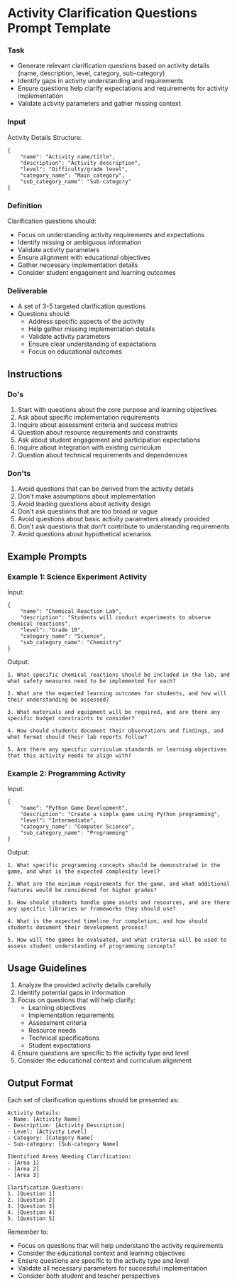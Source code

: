 # Activity Clarification Questions Prompt Template

### Task
- Generate relevant clarification questions based on activity details (name, description, level, category, sub-category)
- Identify gaps in activity understanding and requirements
- Ensure questions help clarify expectations and requirements for activity implementation
- Validate activity parameters and gather missing context

### Input
Activity Details Structure:
```
{
    "name": "Activity name/title",
    "description": "Activity description",
    "level": "Difficulty/grade level",
    "category_name": "Main category",
    "sub_category_name": "Sub-category"
}
```

### Definition
Clarification questions should:
- Focus on understanding activity requirements and expectations
- Identify missing or ambiguous information
- Validate activity parameters
- Ensure alignment with educational objectives
- Gather necessary implementation details
- Consider student engagement and learning outcomes

### Deliverable
- A set of 3-5 targeted clarification questions
- Questions should:
  - Address specific aspects of the activity
  - Help gather missing implementation details
  - Validate activity parameters
  - Ensure clear understanding of expectations
  - Focus on educational outcomes

## Instructions

### Do's
1. Start with questions about the core purpose and learning objectives
2. Ask about specific implementation requirements
3. Inquire about assessment criteria and success metrics
4. Question about resource requirements and constraints
5. Ask about student engagement and participation expectations
6. Inquire about integration with existing curriculum
7. Question about technical requirements and dependencies

### Don'ts
1. Avoid questions that can be derived from the activity details
2. Don't make assumptions about implementation
3. Avoid leading questions about activity design
4. Don't ask questions that are too broad or vague
5. Avoid questions about basic activity parameters already provided
6. Don't ask questions that don't contribute to understanding requirements
7. Avoid questions about hypothetical scenarios

## Example Prompts

### Example 1: Science Experiment Activity
Input:
```
{
    "name": "Chemical Reaction Lab",
    "description": "Students will conduct experiments to observe chemical reactions",
    "level": "Grade 10",
    "category_name": "Science",
    "sub_category_name": "Chemistry"
}
```

Output:
```
1. What specific chemical reactions should be included in the lab, and what safety measures need to be implemented for each?

2. What are the expected learning outcomes for students, and how will their understanding be assessed?

3. What materials and equipment will be required, and are there any specific budget constraints to consider?

4. How should students document their observations and findings, and what format should their lab reports follow?

5. Are there any specific curriculum standards or learning objectives that this activity needs to align with?
```

### Example 2: Programming Activity
Input:
```
{
    "name": "Python Game Development",
    "description": "Create a simple game using Python programming",
    "level": "Intermediate",
    "category_name": "Computer Science",
    "sub_category_name": "Programming"
}
```

Output:
```
1. What specific programming concepts should be demonstrated in the game, and what is the expected complexity level?

2. What are the minimum requirements for the game, and what additional features would be considered for higher grades?

3. How should students handle game assets and resources, and are there any specific libraries or frameworks they should use?

4. What is the expected timeline for completion, and how should students document their development process?

5. How will the games be evaluated, and what criteria will be used to assess student understanding of programming concepts?
```

## Usage Guidelines

1. Analyze the provided activity details carefully
2. Identify potential gaps in information
3. Focus on questions that will help clarify:
   - Learning objectives
   - Implementation requirements
   - Assessment criteria
   - Resource needs
   - Technical specifications
   - Student expectations
4. Ensure questions are specific to the activity type and level
5. Consider the educational context and curriculum alignment

## Output Format

Each set of clarification questions should be presented as:

```
Activity Details:
- Name: [Activity Name]
- Description: [Activity Description]
- Level: [Activity Level]
- Category: [Category Name]
- Sub-category: [Sub-category Name]

Identified Areas Needing Clarification:
- [Area 1]
- [Area 2]
- [Area 3]

Clarification Questions:
1. [Question 1]
2. [Question 2]
3. [Question 3]
4. [Question 4]
5. [Question 5]
```

Remember to:
- Focus on questions that will help understand the activity requirements
- Consider the educational context and learning objectives
- Ensure questions are specific to the activity type and level
- Validate all necessary parameters for successful implementation
- Consider both student and teacher perspectives

